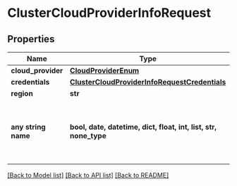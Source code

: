 # ClusterCloudProviderInfoRequest


## Properties
Name | Type | Description | Notes
------------ | ------------- | ------------- | -------------
**cloud_provider** | [**CloudProviderEnum**](CloudProviderEnum.md) |  | [optional] 
**credentials** | [**ClusterCloudProviderInfoRequestCredentials**](ClusterCloudProviderInfoRequestCredentials.md) |  | [optional] 
**region** | **str** |  | [optional] 
**any string name** | **bool, date, datetime, dict, float, int, list, str, none_type** | any string name can be used but the value must be the correct type | [optional]

[[Back to Model list]](../README.md#documentation-for-models) [[Back to API list]](../README.md#documentation-for-api-endpoints) [[Back to README]](../README.md)


